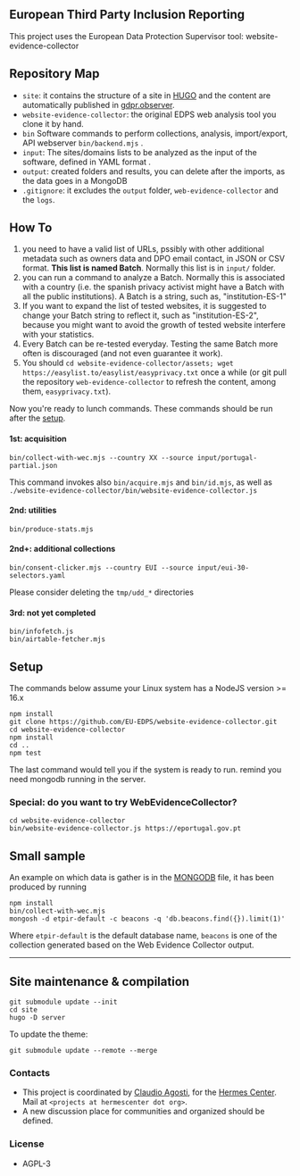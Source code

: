 
## European Third Party Inclusion Reporting

This project uses the European Data Protection Supervisor tool: website-evidence-collector

## Repository Map

* `site`: it contains the structure of a site in [HUGO](https://gohugo.io) and the content are automatically published in [gdpr.observer](https://gdpr.observer).
* `website-evidence-collector`: the original EDPS web analysis tool you clone it by hand.
* `bin` Software commands to perform collections, analysis, import/export, API webserver `bin/backend.mjs` .
* `input`: The sites/domains lists to be analyzed as the input of the software, defined in YAML format .
* `output`: created folders and results, you can delete after the imports, as the data goes in a MongoDB
* `.gitignore`: it excludes the `output` folder, `web-evidence-collector` and the `logs`.

## How To

1. you need to have a valid list of URLs, pssibly with other additional metadata such as owners data and DPO email contact, in JSON or CSV format. **This list is named Batch**. Normally this list is in `input/` folder.
2. you can run a command to analyze a Batch. Normally this is associated with a country (i.e. the spanish privacy activist might have a Batch with all the public institutions). A Batch is a string, such as, "institution-ES-1"
3. If you want to expand the list of tested websites, it is suggested to change your Batch string to reflect it, such as "institution-ES-2", because you might want to avoid the growth of tested website interfere with your statistics.
4. Every Batch can be re-tested everyday. Testing the same Batch more often is discouraged (and not even guarantee it work).
5. You should `cd website-evidence-collector/assets; wget https://easylist.to/easylist/easyprivacy.txt` once a while (or git pull the repository `web-evidence-collector` to refresh the content, among them, `easyprivacy.txt`).

Now you're ready to lunch commands. These commands should be run after the [setup](#setup).

#### 1st: acquisition

```
bin/collect-with-wec.mjs --country XX --source input/portugal-partial.json
```

This command invokes also `bin/acquire.mjs` and `bin/id.mjs`, as well as `./website-evidence-collector/bin/website-evidence-collector.js`

#### 2nd: utilities

```
bin/produce-stats.mjs
```


#### 2nd+: additional collections

```
bin/consent-clicker.mjs --country EUI --source input/eui-30-selectors.yaml 
```

Please consider deleting the `tmp/udd_*` directories

#### 3rd: not yet completed

```
bin/infofetch.js
bin/airtable-fetcher.mjs
```

## Setup

The commands below assume your Linux system has a NodeJS version >= 16.x

```
npm install
git clone https://github.com/EU-EDPS/website-evidence-collector.git 
cd website-evidence-collector
npm install
cd ..
npm test
```

The last command would tell you if the system is ready to run. remind you need mongodb running in the server.

### Special: do you want to try WebEvidenceCollector?

```
cd website-evidence-collector
bin/website-evidence-collector.js https://eportugal.gov.pt
```

## Small sample

An example on which data is gather is in the [MONGODB](https://github.com/vecna/ETPIR/blob/main/MONGODB.md) file, it has been produced by running

```
npm install
bin/collect-with-wec.mjs
mongosh -d etpir-default -c beacons -q 'db.beacons.find({}).limit(1)'
```

Where `etpir-default` is the default database name, `beacons` is one of the collection generated based on the Web Evidence Collector output.

---

## Site maintenance & compilation

```
git submodule update --init 
cd site
hugo -D server
```

To update the theme:

```
git submodule update --remote --merge
```

### Contacts

* This project is coordinated by [Claudio Agosti](https://twitter.com/@_vecna), for the [Hermes Center](https://hermescenter.org).  Mail at `<projects at hermescenter dot org>`.
* A new discussion place for communities and organized should be defined.

### License

* AGPL-3
